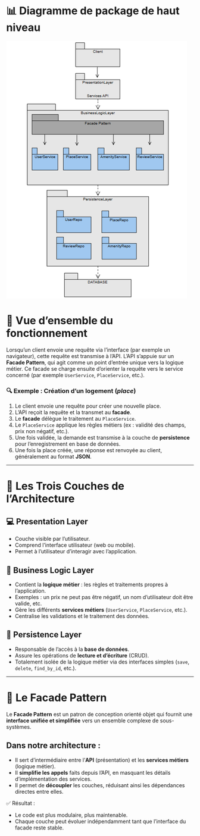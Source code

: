 # 📊 Diagramme de package de haut niveau
![High Level Package Diagram](https://raw.githubusercontent.com/guarickgit/holbertonschool-hbnb/main/part1/package_diagram.png)

# 🧭 Vue d’ensemble du fonctionnement

Lorsqu’un client envoie une requête via l’interface (par exemple un navigateur), cette requête est transmise à l’API.
L’API s’appuie sur un **Facade Pattern**, qui agit comme un point d’entrée unique vers la logique métier.
Ce facade se charge ensuite d’orienter la requête vers le service concerné (par exemple `UserService`, `PlaceService`, etc.).

### 🔍 Exemple : Création d’un logement (*place*)

1. Le client envoie une requête pour créer une nouvelle place.
2. L’API reçoit la requête et la transmet au **facade**.
3. Le **facade** délègue le traitement au `PlaceService`.
4. Le `PlaceService` applique les règles métiers (ex : validité des champs, prix non négatif, etc.).
5. Une fois validée, la demande est transmise à la couche de **persistence** pour l’enregistrement en base de données.
6. Une fois la place créée, une réponse est renvoyée au client, généralement au format **JSON**.

---

# 🧱 Les Trois Couches de l’Architecture

## 💻 Presentation Layer

- Couche visible par l’utilisateur.
- Comprend l’interface utilisateur (web ou mobile).
- Permet à l’utilisateur d’interagir avec l’application.

## 🧠 Business Logic Layer

- Contient la **logique métier** : les règles et traitements propres à l’application.
- Exemples : un prix ne peut pas être négatif, un nom d’utilisateur doit être valide, etc.
- Gère les différents **services métiers** (`UserService`, `PlaceService`, etc.).
- Centralise les validations et le traitement des données.

## 💾 Persistence Layer

- Responsable de l’accès à la **base de données**.
- Assure les opérations de **lecture et d’écriture** (CRUD).
- Totalement isolée de la logique métier via des interfaces simples (`save`, `delete`, `find_by_id`, etc.).

---

# 🎯 Le **Facade Pattern**

Le **Facade Pattern** est un patron de conception orienté objet qui fournit une **interface unifiée et simplifiée** vers un ensemble complexe de sous-systèmes.

## Dans notre architecture :

- Il sert d’intermédiaire entre l’**API** (présentation) et les **services métiers** (logique métier).
- Il **simplifie les appels** faits depuis l’API, en masquant les détails d’implémentation des services.
- Il permet de **découpler** les couches, réduisant ainsi les dépendances directes entre elles.

✅ Résultat :
- Le code est plus modulaire, plus maintenable.
- Chaque couche peut évoluer indépendamment tant que l’interface du facade reste stable.
